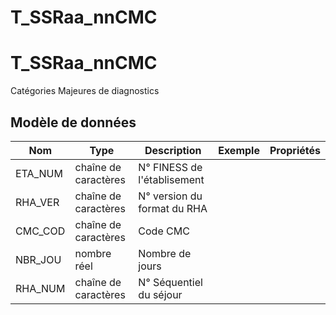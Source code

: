 # T_SSRaa_nnCMC

<!-- ATTENTION : Ne pas supprimer ou modifier la ligne ci-dessous -->
# T_SSRaa_nnCMC

Catégories Majeures de diagnostics


## Modèle de données

|Nom|Type|Description|Exemple|Propriétés|
|-|-|-|-|-|
|ETA_NUM|chaîne de caractères|N° FINESS de l'établisement|||
|RHA_VER|chaîne de caractères|N° version du format du RHA|||
|CMC_COD|chaîne de caractères|Code CMC|||
|NBR_JOU|nombre réel|Nombre de jours|||
|RHA_NUM|chaîne de caractères|N° Séquentiel du séjour|||

<!-- ATTENTION : Ne pas supprimer ou modifier la ligne ci-dessus -->
